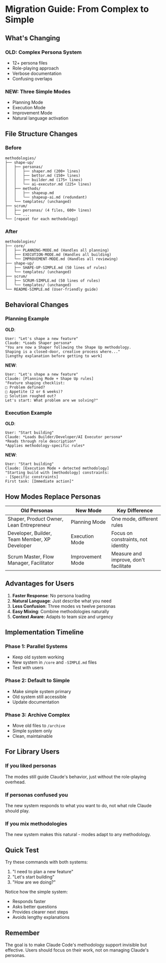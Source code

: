 # Migration Guide: From Complex to Simple

## What's Changing

### OLD: Complex Persona System
- 12+ persona files
- Role-playing approach
- Verbose documentation
- Confusing overlaps

### NEW: Three Simple Modes
- Planning Mode
- Execution Mode
- Improvement Mode
- Natural language activation

## File Structure Changes

### Before
```
methodologies/
├── shape-up/
│   ├── personas/
│   │   ├── shaper.md (200+ lines)
│   │   ├── bettor.md (150+ lines)
│   │   ├── builder.md (175+ lines)
│   │   └── ai-executor.md (225+ lines)
│   ├── methods/
│   │   ├── shapeup.md
│   │   └── shapeup-ai.md (redundant)
│   └── templates/ (unchanged)
├── scrum/
│   ├── personas/ (4 files, 600+ lines)
│   └── ...
└── [repeat for each methodology]
```

### After
```
methodologies/
├── core/
│   ├── PLANNING-MODE.md (Handles all planning)
│   ├── EXECUTION-MODE.md (Handles all building)
│   └── IMPROVEMENT-MODE.md (Handles all reviewing)
├── shape-up/
│   ├── SHAPE-UP-SIMPLE.md (50 lines of rules)
│   └── templates/ (unchanged)
├── scrum/
│   ├── SCRUM-SIMPLE.md (50 lines of rules)
│   └── templates/ (unchanged)
└── README-SIMPLE.md (User-friendly guide)
```

## Behavioral Changes

### Planning Example

**OLD**:
```
User: "Let's shape a new feature"
Claude: *Loads Shaper persona*
"You are now a Shaper following the Shape Up methodology. 
Shaping is a closed-door, creative process where..."
[Lengthy explanation before getting to work]
```

**NEW**:
```
User: "Let's shape a new feature"
Claude: [Planning Mode + Shape Up rules]
"Feature shaping checklist:
□ Problem defined? 
□ Appetite (2 or 6 weeks)?
□ Solution roughed out?
Let's start: What problem are we solving?"
```

### Execution Example

**OLD**:
```
User: "Start building"
Claude: *Loads Builder/Developer/AI Executor persona*
*Reads through role description*
*Applies methodology-specific rules*
```

**NEW**:
```
User: "Start building"  
Claude: [Execution Mode + detected methodology]
"Starting build with [methodology] constraints:
- [Specific constraints]
First task: [Immediate action]"
```

## How Modes Replace Personas

| Old Personas | New Mode | Key Difference |
|-------------|----------|----------------|
| Shaper, Product Owner, Lean Entrepreneur | Planning Mode | One mode, different rules |
| Developer, Builder, Team Member, XP Developer | Execution Mode | Focus on constraints, not identity |
| Scrum Master, Flow Manager, Facilitator | Improvement Mode | Measure and improve, don't facilitate |

## Advantages for Users

1. **Faster Response**: No persona loading
2. **Natural Language**: Just describe what you need
3. **Less Confusion**: Three modes vs twelve personas  
4. **Easy Mixing**: Combine methodologies naturally
5. **Context Aware**: Adapts to team size and urgency

## Implementation Timeline

### Phase 1: Parallel Systems
- Keep old system working
- New system in `/core` and `-SIMPLE.md` files
- Test with users

### Phase 2: Default to Simple
- Make simple system primary
- Old system still accessible
- Update documentation

### Phase 3: Archive Complex
- Move old files to `/archive`
- Simple system only
- Clean, maintainable

## For Library Users

### If you liked personas
The modes still guide Claude's behavior, just without the role-playing overhead.

### If personas confused you
The new system responds to what you want to do, not what role Claude should play.

### If you mix methodologies
The new system makes this natural - modes adapt to any methodology.

## Quick Test

Try these commands with both systems:

1. "I need to plan a new feature"
2. "Let's start building"
3. "How are we doing?"

Notice how the simple system:
- Responds faster
- Asks better questions
- Provides clearer next steps
- Avoids lengthy explanations

## Remember

The goal is to make Claude Code's methodology support invisible but effective. Users should focus on their work, not on managing Claude's personas.